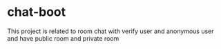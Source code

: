# chat-boot
This project is related to room chat with verify user and anonymous user and have public room and private room 
